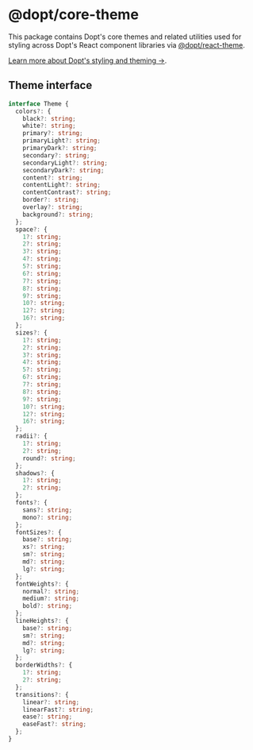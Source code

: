 # @dopt/core-theme

This package contains Dopt's core themes and related utilities used for styling across Dopt's React component libraries via [@dopt/react-theme](https://www.npmjs.com/package/@dopt/react-theme).

[Learn more about Dopt's styling and theming →](https://docs.dopt.com/components/react/styling/).

## Theme interface

```ts
interface Theme {
  colors?: {
    black?: string;
    white?: string;
    primary?: string;
    primaryLight?: string;
    primaryDark?: string;
    secondary?: string;
    secondaryLight?: string;
    secondaryDark?: string;
    content?: string;
    contentLight?: string;
    contentContrast?: string;
    border?: string;
    overlay?: string;
    background?: string;
  };
  space?: {
    1?: string;
    2?: string;
    3?: string;
    4?: string;
    5?: string;
    6?: string;
    7?: string;
    8?: string;
    9?: string;
    10?: string;
    12?: string;
    16?: string;
  };
  sizes?: {
    1?: string;
    2?: string;
    3?: string;
    4?: string;
    5?: string;
    6?: string;
    7?: string;
    8?: string;
    9?: string;
    10?: string;
    12?: string;
    16?: string;
  };
  radii?: {
    1?: string;
    2?: string;
    round?: string;
  };
  shadows?: {
    1?: string;
    2?: string;
  };
  fonts?: {
    sans?: string;
    mono?: string;
  };
  fontSizes?: {
    base?: string;
    xs?: string;
    sm?: string;
    md?: string;
    lg?: string;
  };
  fontWeights?: {
    normal?: string;
    medium?: string;
    bold?: string;
  };
  lineHeights?: {
    base?: string;
    sm?: string;
    md?: string;
    lg?: string;
  };
  borderWidths?: {
    1?: string;
    2?: string;
  };
  transitions?: {
    linear?: string;
    linearFast?: string;
    ease?: string;
    easeFast?: string;
  };
}
```
